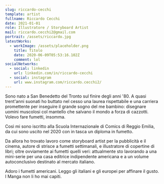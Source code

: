 ```yaml
---
slug: riccardo-cecchi
template: artist
fullname: Riccardo Cecchi
date: 2021-01-01
role: Illustratore / Storyboard Artist
mail: riccardo.cecchi2@gmail.com
portrait: /assets/riccardo.jpg
latestWorks:
  - workImage: /assets/placeholder.png
    title: Titolo
    date: 2020-06-09T05:53:16.102Z
    comment: lol
socialNetworks:
  - social: linkedin
    url: linkedin.com/in/riccardo-cecchi
  - social: instagram
    url: www.instagram.com/riccardo.cecchi2/
---
```

Sono nato a San Benedetto del Tronto sul finire degli anni '80. A quasi trent'anni suonati ho buttato nel cesso una laurea rispettabile e una carriera promettente per inseguire il grande sogno del me bambino: disegnare uomini muscolosi col mantello che salvano il mondo a forza di cazzotti. Volevo fare fumetti, insomma.

Così mi sono iscritto alla Scuola Internazionale di Comics di Reggio Emilia, da cui sono uscito nel 2020 con in tasca un diploma in fumetto.

Da allora ho trovato lavoro come storyboard artist per la pubblicità e il cinema, autore di strisce a fumetti settimanali, e illustratore di copertine di libri; oltre ovviamente ai fumetti quelli veri: attualmente sto lavorando a una mini-serie per una casa editrice indipendente americana e a un volume autoconclusivo destinato al mercato italiano.

Adoro i fumetti americani. Leggo gli italiani e gli europei per affinare il gusto. I Manga non li ho mai capiti.